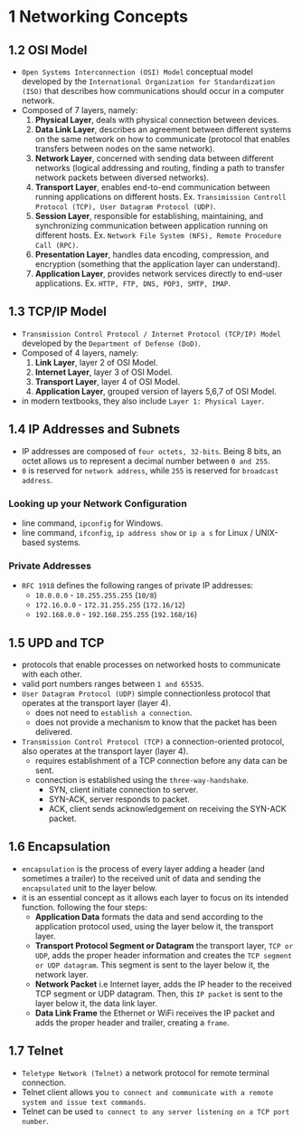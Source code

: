 # 1 Networking Concepts

## 1.2 OSI Model
- `Open Systems Interconnection (OSI) Model` conceptual model developed by the `International Organization for Standardization (ISO)` that describes how communications should occur in a computer network.
- Composed of 7 layers, namely:
    1. **Physical Layer**, deals with physical connection between devices.
    2. **Data Link Layer**, describes an agreement between different systems on the same network on how to communicate (protocol that enables transfers between nodes on the same network).
    3. **Network Layer**, concerned with sending data between different networks (logical addressing and routing, finding a path to transfer network packets between diversed networks).
    4. **Transport Layer**, enables end-to-end communication between running applications on different hosts. Ex. `Transimission Controll Protocol (TCP), User Datagram Protocol (UDP)`.
    5. **Session Layer**, responsible for establishing, maintaining, and synchronizing communication between application running on different hosts. Ex. `Network File System (NFS), Remote Procedure Call (RPC)`.
    6. **Presentation Layer**, handles data encoding, compression, and encryption (something that the application layer can understand).
    7. **Application Layer**, provides network services directly to end-user applications. Ex. `HTTP, FTP, DNS, POP3, SMTP, IMAP`.

## 1.3 TCP/IP Model
- `Transmission Control Protocol / Internet Protocol (TCP/IP) Model` developed by the `Department of Defense (DoD)`.
- Composed of 4 layers, namely:
    1. **Link Layer**, layer 2 of OSI Model.
    2. **Internet Layer**, layer 3 of OSI Model.
    3. **Transport Layer**, layer 4 of OSI Model.
    4. **Application Layer**, grouped version of layers 5,6,7 of OSI Model.
- in modern textbooks, they also include `Layer 1: Physical Layer`.

## 1.4 IP Addresses and Subnets
- IP addresses are composed of `four octets, 32-bits`. Being 8 bits, an octet allows us to represent a decimal number between `0 and 255`.
- `0` is reserved for `network address`, while `255` is reserved for `broadcast address`.

### Looking up your Network Configuration
- line command, `ipconfig` for Windows.
- line command, `ifconfig`, `ip address show` or `ip a s` for Linux / UNIX-based systems.

### Private Addresses
- `RFC 1918` defines the following ranges of private IP addresses:
    - `10.0.0.0` - `10.255.255.255` (`10/8`)
    - `172.16.0.0` - `172.31.255.255` (`172.16/12`)
    - `192.168.0.0` - `192.168.255.255` (`192.168/16`)

## 1.5 UPD and TCP
- protocols that enable processes on networked hosts to communicate with each other.
- valid port numbers ranges between `1 and 65535`.
- `User Datagram Protocol (UDP)` simple connectionless protocol that operates at the transport layer (layer 4).
    - does not need to `establish a connection`.
    - does not provide a mechanism to know that the packet has been delivered.
- `Transmission Control Protocol (TCP)` a connection-oriented protocol, also operates at the transport layer (layer 4).
    - requires establishment of a TCP connection before any data can be sent.
    - connection is established using the `three-way-handshake`.
        - SYN, client initiate connection to server.
        - SYN-ACK, server responds to packet.
        - ACK, client sends acknowledgement on receiving the SYN-ACK packet.

## 1.6 Encapsulation
- `encapsulation` is the process of every layer adding a header (and sometimes a trailer) to the received unit of data and sending the `encapsulated` unit to the layer below.
- it is an essential concept as it allows each layer to focus on its intended function. following the four steps:
    - **Application Data** formats the data and send according to the application protocol used, using the layer below it, the transport layer.
    - **Transport Protocol Segment or Datagram** the transport layer, `TCP or UDP`, adds the proper header information and creates the `TCP segment or UDP datagram`. This segment is sent to the layer below it, the network layer.
    - **Network Packet** i.e Internet layer, adds the IP header to the received TCP segment or UDP datagram. Then, this `IP packet` is sent to the layer below it, the data link layer.
    - **Data Link Frame** the Ethernet or WiFi receives the IP packet and adds the proper header and trailer, creating a `frame`.

## 1.7 Telnet
- `Teletype Network (Telnet)` a network protocol for remote terminal connection.
- Telnet client allows you `to connect and communicate with a remote system and issue text commands`.
- Telnet can be used `to connect to any server listening on a TCP port number`.